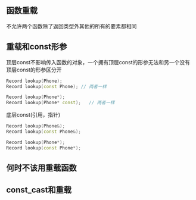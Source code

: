 ## 函数重载

不允许两个函数除了返回类型外其他的所有的要素都相同

## 重载和const形参

顶层const不影响传入函数的对象，一个拥有顶层const的形参无法和另一个没有顶层const的形参区分开

```cpp
Record lookup(Phone);
Record lookup(const Phone); // 两者一样

Record lookup(Phone*);
Record lookup(Phone* const);   // 两者一样
```

底层const(引用，指针)
```cpp
Record lookup(Phone&);
Record lookup(const Phone&);

Record lookup(Phone*);
Record lookup(const Phone*);
```

## 何时不该用重载函数

## const_cast和重载

